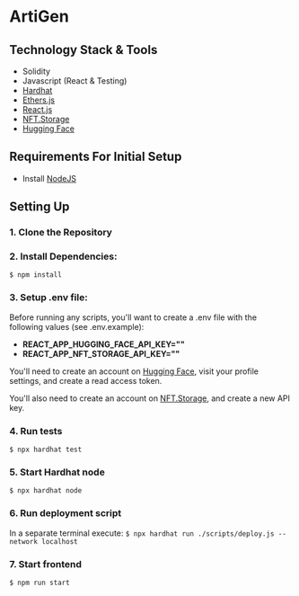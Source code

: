 # ArtiGen

## Technology Stack & Tools

- Solidity 
- Javascript (React & Testing)
- [Hardhat](https://hardhat.org/) 
- [Ethers.js](https://docs.ethers.io/v5/) 
- [React.js](https://reactjs.org/) 
- [NFT.Storage](https://nft.storage/) 
- [Hugging Face](https://huggingface.co/) 

## Requirements For Initial Setup
- Install [NodeJS](https://nodejs.org/en/)

## Setting Up
### 1. Clone the Repository

### 2. Install Dependencies:
`$ npm install`

### 3. Setup .env file:
Before running any scripts, you'll want to create a .env file with the following values (see .env.example):

- **REACT_APP_HUGGING_FACE_API_KEY=""**
- **REACT_APP_NFT_STORAGE_API_KEY=""**

You'll need to create an account on [Hugging Face](https://huggingface.co/), visit your profile settings, and create a read access token. 

You'll also need to create an account on [NFT.Storage](https://nft.storage/), and create a new API key.

### 4. Run tests
`$ npx hardhat test`

### 5. Start Hardhat node
`$ npx hardhat node`

### 6. Run deployment script
In a separate terminal execute:
`$ npx hardhat run ./scripts/deploy.js --network localhost`

### 7. Start frontend
`$ npm run start`